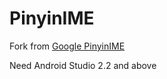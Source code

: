 # PinyinIME

Fork from [Google PinyinIME](https://android.googlesource.com/platform/packages/inputmethods/PinyinIME/)

Need Android Studio 2.2 and above